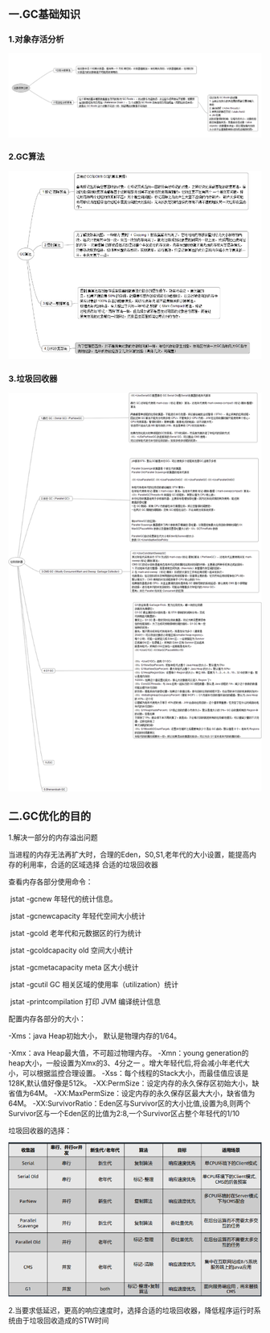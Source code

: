 

## 一.GC基础知识

### 1.对象存活分析

![Image text](./img/1.png)

### 2.GC算法

![Image text](./img/2.png)

### 3.垃圾回收器

![Image text](./img/4.png) 

## 二.GC优化的目的

1.解决一部分的内存溢出问题

​     当进程的内存无法再扩大时，合理的Eden，S0,S1,老年代的大小设置，能提高内存的利用率，合适的区域选择 合适的垃圾回收器

查看内存各部分使用命令：

​            jstat    -gcnew 年轻代的统计信息。  

​            jstat    -gcnewcapacity 年轻代空间大小统计    

​            jstat    -gcold 老年代和元数据区的行为统计    

​            jstat    -gcoldcapacity old 空间大小统计    

​            jstat   -gcmetacapacity meta 区大小统计    

​            jstat    -gcutil GC 相关区域的使用率（utilization）统计    

​            jstat   -printcompilation 打印 JVM 编译统计信息

配置内存各部分的大小：

-Xms：java Heap初始大小， 默认是物理内存的1/64。

-Xmx：ava Heap最大值，不可超过物理内存。
-Xmn：young generation的heap大小，一般设置为Xmx的3、4分之一 。增大年轻代后,将会减小年老代大小，可以根据监控合理设置。
-Xss：每个线程的Stack大小，而最佳值应该是128K,默认值好像是512k。
-XX:PermSize：设定内存的永久保存区初始大小，缺省值为64M。
-XX:MaxPermSize：设定内存的永久保存区最大大小，缺省值为64M。
-XX:SurvivorRatio：Eden区与Survivor区的大小比值,设置为8,则两个Survivor区与一个Eden区的比值为2:8,一个Survivor区占整个年轻代的1/10

垃圾回收器的选择：

![Image text](./img/3.png)

2.当要求低延迟，更高的响应速度时，选择合适的垃圾回收器，降低程序运行时系统由于垃圾回收造成的STW时间